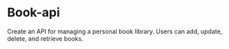 # Book-api
Create an API for managing a personal book library. Users can add, update, delete, and retrieve books.
